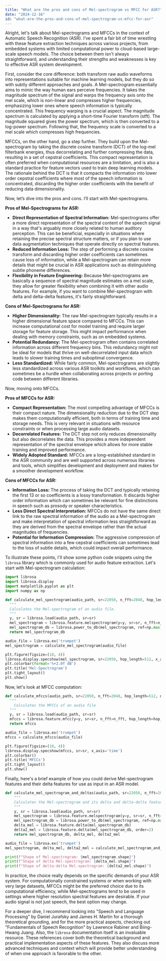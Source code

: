 ```yaml
---
title: "What are the pros and cons of Mel-spectrogram vs MFCC for ASR?"
date: "2024-12-16"
id: "what-are-the-pros-and-cons-of-mel-spectrogram-vs-mfcc-for-asr"
---
```


Alright, let's talk about Mel-spectrograms and MFCCs in the context of Automatic Speech Recognition (ASR). I’ve spent a fair bit of time wrestling with these feature extraction techniques across various projects, from embedded systems with limited computational power to cloud-based large-scale speech models. The choice between them isn't always straightforward, and understanding their strengths and weaknesses is key to effective ASR system development.

First, consider the core difference: both transform raw audio waveforms into representations suitable for machine learning models, but they do so with subtly different approaches and goals. A Mel-spectrogram essentially aims to mimic the way human ears perceive frequencies. It takes the magnitude spectrum of the signal and warps the frequency axis onto the mel scale, which is non-linear and compresses higher frequencies, emphasizing lower ones where speech information is typically concentrated. This frequency warping is a crucial aspect. The magnitude spectrum is calculated by applying a short-time Fourier transform (stft). The magnitude squared gives the power spectrum, which is then converted to a log-power spectrum. Following that, the frequency scale is converted to a mel scale which compresses high frequencies.

MFCCs, on the other hand, go a step further. They build upon the Mel-spectrogram by taking the discrete cosine transform (DCT) of the log-mel filterbank energies, thus decorrelating and further compressing the data, resulting in a set of cepstral coefficients. This compact representation is often preferred when computational resources are a limitation, and is also a standard practice for feature vectors used to train deep learning models. The rationale behind the DCT is that it compacts the information into lower order cepstral coefficients where most of the speech information is concentrated, discarding the higher order coefficients with the benefit of reducing data dimensionality.

Now, let’s dive into the pros and cons. I’ll start with Mel-spectrograms.

**Pros of Mel-Spectrograms for ASR:**

*   **Direct Representation of Spectral Information:** Mel-spectrograms offer a more direct representation of the spectral content of the speech signal in a way that's arguably more closely related to human auditory perception. This can be beneficial, especially in situations where retaining the precise spectral structure matters, or if you plan to use data augmentation techniques that operate directly on spectral features.
*   **Reduced Information Loss:** The step of performing a discrete cosine transform and discarding higher order coefficients can sometimes cause loss of information, while a Mel-spectrogram can retain more details that might be crucial in ASR applications such as distinguishing subtle phoneme differences.
*   **Flexibility in Feature Engineering:** Because Mel-spectrograms are basically a sequence of spectral magnitude estimates on a mel scale, they allow for greater flexibility when combining it with other audio features. For example, if you want to combine Mel-spectrogram with delta and delta-delta features, it's fairly straightforward.

**Cons of Mel-Spectrograms for ASR:**

*   **Higher Dimensionality:** The raw Mel-spectrogram typically results in a higher dimensional feature space compared to MFCCs. This can increase computational cost for model training and require larger storage for feature storage. This might impact performance when dealing with memory constraints, such as on embedded systems.
*   **Potential Redundancy:** The Mel-spectrogram often contains correlated information across different frequency bins. This redundancy might not be ideal for models that thrive on well-decorrelated input data which leads to slower training times and suboptimal convergence.
*   **Less Standardized:** While fairly common, Mel-spectrograms are slightly less standardized across various ASR toolkits and workflows, which can sometimes be a hurdle when collaborating across projects or porting code between different libraries.

Now, moving onto MFCCs.

**Pros of MFCCs for ASR:**

*   **Compact Representation:** The most compelling advantage of MFCCs is their compact nature. The dimensionality reduction due to the DCT step makes them computationally efficient, both in terms of training time and storage needs. This is very relevant in situations with resource constraints or when processing large audio datasets.
*   **Decorrelated Features:** The DCT step not only reduces dimensionality but also decorrelates the data. This provides a more independent representation of the spectral envelope which allows for more stable training and improved performance.
*   **Widely Adopted Standard:** MFCCs are a long-established standard in the ASR community and are well supported across numerous libraries and tools, which simplifies development and deployment and makes for a smoother development workflow.

**Cons of MFCCs for ASR:**

*   **Information Loss:** The process of taking the DCT and typically retaining the first 13 or so coefficients is a lossy transformation. It discards higher order information which can sometimes be relevant for fine distinctions in speech such as prosody or speaker characteristics.
*   **Less Direct Spectral Interpretation:** MFCCs do not have the same direct link to the raw spectral information of the audio as a Mel-spectrogram and make interpretation of spectral information less straightforward as they are derived from the spectral envelope rather than the actual magnitudes of frequencies.
*   **Potential for Information Compression:** The aggressive compression of spectral information into a few cepstral coefficients can sometimes lead to the loss of subtle details, which could impact overall performance.

To illustrate these points, I'll show some python code snippets using the `librosa` library which is commonly used for audio feature extraction. Let's start with Mel-spectrogram calculation:

```python
import librosa
import librosa.display
import matplotlib.pyplot as plt
import numpy as np

def calculate_mel_spectrogram(audio_path, sr=22050, n_fft=2048, hop_length=512, n_mels=128):
  """
  Calculates the Mel-spectrogram of an audio file.
  """
  y, sr = librosa.load(audio_path, sr=sr)
  mel_spectrogram = librosa.feature.melspectrogram(y=y, sr=sr, n_fft=n_fft, hop_length=hop_length, n_mels=n_mels)
  mel_spectrogram_db = librosa.power_to_db(mel_spectrogram, ref=np.max)
  return mel_spectrogram_db

audio_file = librosa.ex('trumpet')
mel_spectrogram = calculate_mel_spectrogram(audio_file)

plt.figure(figsize=(10, 4))
librosa.display.specshow(mel_spectrogram, sr=22050, hop_length=512, x_axis='time', y_axis='mel')
plt.colorbar(format='%+2.0f dB')
plt.title('Mel-Spectrogram')
plt.tight_layout()
plt.show()

```

Now, let's look at MFCC computation:

```python
def calculate_mfccs(audio_path, sr=22050, n_fft=2048, hop_length=512, n_mfcc=20):
  """
    Calculates the MFCCs of an audio file
  """
  y, sr = librosa.load(audio_path, sr=sr)
  mfccs = librosa.feature.mfcc(y=y, sr=sr, n_fft=n_fft, hop_length=hop_length, n_mfcc=n_mfcc)
  return mfccs

audio_file = librosa.ex('trumpet')
mfccs = calculate_mfccs(audio_file)

plt.figure(figsize=(10, 4))
librosa.display.specshow(mfccs, sr=sr, x_axis='time')
plt.colorbar()
plt.title('MFCCs')
plt.tight_layout()
plt.show()
```
Finally, here's a brief example of how you could derive Mel-spectrogram features and their delta features for use as input in an ASR model.

```python
def calculate_mel_spectrogram_and_deltas(audio_path, sr=22050, n_fft=2048, hop_length=512, n_mels=128):
    """
    Calculates the Mel-spectrogram and its delta and delta-delta features of an audio file.
    """
    y, sr = librosa.load(audio_path, sr=sr)
    mel_spectrogram = librosa.feature.melspectrogram(y=y, sr=sr, n_fft=n_fft, hop_length=hop_length, n_mels=n_mels)
    mel_spectrogram_db = librosa.power_to_db(mel_spectrogram, ref=np.max)
    delta_mel = librosa.feature.delta(mel_spectrogram_db)
    delta2_mel = librosa.feature.delta(mel_spectrogram_db, order=2)
    return mel_spectrogram_db, delta_mel, delta2_mel

audio_file = librosa.ex('trumpet')
mel_spectrogram, delta_mel, delta2_mel = calculate_mel_spectrogram_and_deltas(audio_file)

print(f"Shape of Mel-spectrogram: {mel_spectrogram.shape}")
print(f"Shape of delta Mel-spectrogram: {delta_mel.shape}")
print(f"Shape of delta-delta Mel-spectrogram: {delta2_mel.shape}")

```

In practice, the choice really depends on the specific demands of your ASR system. For computationally constrained systems or when working with very large datasets, MFCCs might be the preferred choice due to its computational efficiency, while Mel-spectrograms tend to be used in settings where higher resolution spectral features are desirable. If your audio signal is not just speech, the best option may change.

For a deeper dive, I recommend looking into "Speech and Language Processing" by Daniel Jurafsky and James H. Martin for a thorough theoretical grounding, and for the more practical aspects, checking out "Fundamentals of Speech Recognition" by Lawrence Rabiner and Biing-Hwang Juang. Also, the `librosa` documentation itself is an invaluable resource. These references cover both the theoretical background and practical implementation aspects of these features. They also discuss more advanced techniques and context which will provide better understanding of when one approach is favorable to the other.
